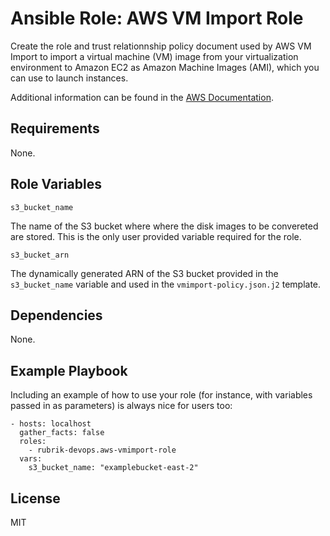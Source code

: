 Ansible Role: AWS VM Import Role
=========

Create the role and trust relationnship policy document used by AWS VM Import to import a virtual machine (VM) image from your virtualization environment to Amazon EC2 as Amazon Machine Images (AMI), which you can use to launch instances. 

Additional information can be found in the [AWS Documentation](https://aws.amazon.com/ec2/vm-import/).

Requirements
------------

None.

Role Variables
--------------

`s3_bucket_name`

The name of the S3 bucket where where the disk images to be convereted are stored. This is the only user provided variable required for the role.

`s3_bucket_arn`

The dynamically generated ARN of the S3 bucket provided in the `s3_bucket_name` variable and used in the `vmimport-policy.json.j2` template.

Dependencies
------------

None.

Example Playbook
----------------

Including an example of how to use your role (for instance, with variables passed in as parameters) is always nice for users too:

    - hosts: localhost
      gather_facts: false
      roles:
        - rubrik-devops.aws-vmimport-role
      vars:
        s3_bucket_name: "examplebucket-east-2"

License
-------

MIT
